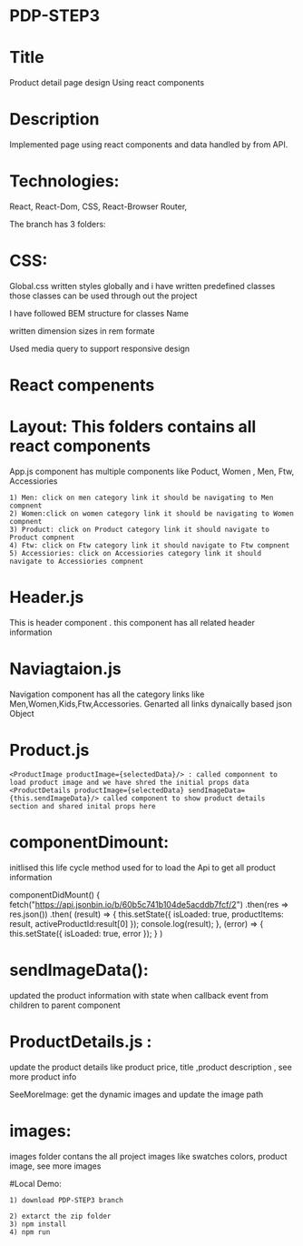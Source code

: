 # PDP-STEP3

# Title
  Product detail page design Using react components
  
# Description
  
  Implemented page using react components and data handled by from API.
  
 
# Technologies: 

  React, React-Dom, CSS, React-Browser Router, 
  

The branch has 3 folders:

# CSS:
  
  Global.css  written styles globally and i have written predefined classes those classes can be used through out the project

  I have followed BEM structure for classes Name 

  written dimension sizes in rem formate

  Used media query to support responsive design

# React compenents

# Layout: This folders contains all react components

  App.js component has multiple components like Poduct, Women , Men, Ftw, Accessiories
  
    1) Men: click on men category link it should be navigating to Men compnent
    2) Women:click on women category link it should be navigating to Women compnent
    3) Product: click on Product category link it should navigate to Product compnent
    4) Ftw: click on Ftw category link it should navigate to Ftw compnent
    5) Accessiories: click on Accessiories category link it should navigate to Accessiories compnent


# Header.js 
  This is header component . this component has all related header information
  
# Naviagtaion.js

  Navigation component has all the category links like Men,Women,Kids,Ftw,Accessories. Genarted all links dynaically based json Object
  
# Product.js

    <ProductImage productImage={selectedData}/> : called componnent to load product image and we have shred the initial props data
    <ProductDetails productImage={selectedData} sendImageData={this.sendImageData}/> called component to show product details section and shared inital props here
    
    
# componentDimount:

  initlised this life cycle method used for to load the Api to get all product information
  
   componentDidMount() {
    fetch("https://api.jsonbin.io/b/60b5c741b104de5acddb7fcf/2")
      .then(res => res.json())
      .then(
        (result) => {
          this.setState({
            isLoaded: true,
            productItems: result,
            activeProductId:result[0]
          });
          console.log(result);
        },
        (error) => {
          this.setState({
            isLoaded: true,
            error
          });
        }
      )
      
# sendImageData(): 

  updated the product information with state when  callback event from  children to parent component 
  
# ProductDetails.js :

  update the product details like product price, title ,product description , see more product info
  
   SeeMoreImage: get the dynamic images and update the image path
      
# images:

  images folder contans the all project images like swatches colors, product image, see more images


#Local Demo: 
    
    1) download PDP-STEP3 branch
    
    2) extarct the zip folder
    3) npm install
    4) npm run 
    
